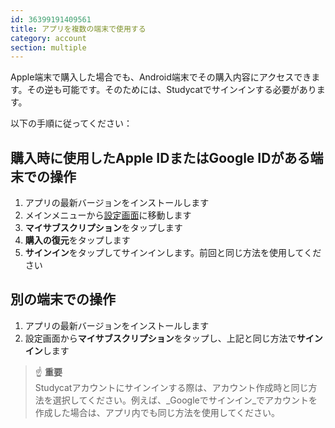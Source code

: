 ```yaml
---
id: 36399191409561
title: アプリを複数の端末で使用する
category: account
section: multiple
---
```

Apple端末で購入した場合でも、Android端末でその購入内容にアクセスできます。その逆も可能です。そのためには、Studycatでサインインする必要があります。

以下の手順に従ってください：

## 購入時に使用したApple IDまたはGoogle IDがある端末での操作
1. アプリの最新バージョンをインストールします  
2. メインメニューから[設定画面](https://help.studycat.com/hc/en-us/articles/34518228622105)に移動します 
3. **マイサブスクリプション**をタップします  
4. **購入の復元**をタップします  
5. **サインイン**をタップしてサインインします。前回と同じ方法を使用してください

## 別の端末での操作
1. アプリの最新バージョンをインストールします  
2. 設定画面から**マイサブスクリプション**をタップし、上記と同じ方法で**サインイン**します  
  
> ☝️ **重要**  
Studycatアカウントにサインインする際は、アカウント作成時と同じ方法を選択してください。例えば、_Googleでサインイン_でアカウントを作成した場合は、アプリ内でも同じ方法を使用してください。